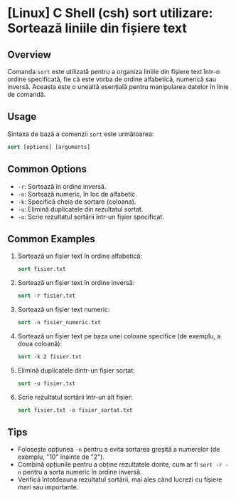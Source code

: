 # [Linux] C Shell (csh) sort utilizare: Sortează liniile din fișiere text

## Overview
Comanda `sort` este utilizată pentru a organiza liniile din fișiere text într-o ordine specificată, fie că este vorba de ordine alfabetică, numerică sau inversă. Aceasta este o unealtă esențială pentru manipularea datelor în linie de comandă.

## Usage
Sintaxa de bază a comenzii `sort` este următoarea:

```csh
sort [options] [arguments]
```

## Common Options
- `-r`: Sortează în ordine inversă.
- `-n`: Sortează numeric, în loc de alfabetic.
- `-k`: Specifică cheia de sortare (coloana).
- `-u`: Elimină duplicatele din rezultatul sortat.
- `-o`: Scrie rezultatul sortării într-un fișier specificat.

## Common Examples
1. Sortează un fișier text în ordine alfabetică:
   ```csh
   sort fisier.txt
   ```

2. Sortează un fișier text în ordine inversă:
   ```csh
   sort -r fisier.txt
   ```

3. Sortează un fișier text numeric:
   ```csh
   sort -n fisier_numeric.txt
   ```

4. Sortează un fișier text pe baza unei coloane specifice (de exemplu, a doua coloană):
   ```csh
   sort -k 2 fisier.txt
   ```

5. Elimină duplicatele dintr-un fișier sortat:
   ```csh
   sort -u fisier.txt
   ```

6. Scrie rezultatul sortării într-un alt fișier:
   ```csh
   sort fisier.txt -o fisier_sortat.txt
   ```

## Tips
- Folosește opțiunea `-n` pentru a evita sortarea greșită a numerelor (de exemplu, "10" înainte de "2").
- Combină opțiunile pentru a obține rezultatele dorite, cum ar fi `sort -r -n` pentru a sorta numeric în ordine inversă.
- Verifică întotdeauna rezultatul sortării, mai ales când lucrezi cu fișiere mari sau importante.